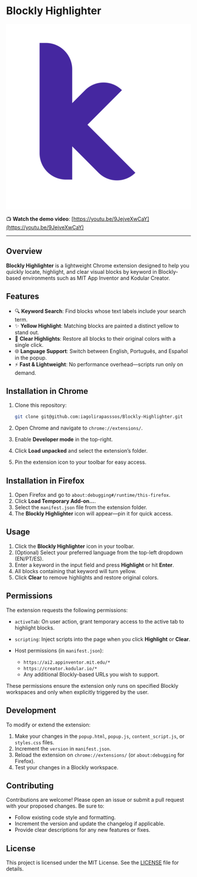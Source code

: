 # Blockly Highlighter

[![Extension Icon](icon128.png)](icon128.png)

📺 **Watch the demo video**: [https://youtu.be/9JejveXwCaY](https://youtu.be/9JejveXwCaY)

---

## Overview

**Blockly Highlighter** is a lightweight Chrome extension designed to help you quickly locate, highlight, and clear visual blocks by keyword in Blockly-based environments such as MIT App Inventor and Kodular Creator.

## Features

* 🔍 **Keyword Search**: Find blocks whose text labels include your search term.
* ✨ **Yellow Highlight**: Matching blocks are painted a distinct yellow to stand out.
* 🔄 **Clear Highlights**: Restore all blocks to their original colors with a single click.
* 🌐 **Language Support**: Switch between English, Português, and Español in the popup.
* ⚡ **Fast & Lightweight**: No performance overhead—scripts run only on demand.

## Installation in Chrome

1. Clone this repository:

   ```bash
   git clone git@github.com:iagolirapasssos/Blockly-Highlighter.git
   ```
2. Open Chrome and navigate to `chrome://extensions/`.
3. Enable **Developer mode** in the top-right.
4. Click **Load unpacked** and select the extension’s folder.
5. Pin the extension icon to your toolbar for easy access.

## Installation in Firefox

1. Open Firefox and go to `about:debugging#/runtime/this-firefox`.
2. Click **Load Temporary Add-on…**.
3. Select the `manifest.json` file from the extension folder.
4. The **Blockly Highlighter** icon will appear—pin it for quick access.

## Usage

1. Click the **Blockly Highlighter** icon in your toolbar.
2. (Optional) Select your preferred language from the top-left dropdown (EN/PT/ES).
3. Enter a keyword in the input field and press **Highlight** or hit **Enter**.
4. All blocks containing that keyword will turn yellow.
5. Click **Clear** to remove highlights and restore original colors.

## Permissions

The extension requests the following permissions:

* `activeTab`: On user action, grant temporary access to the active tab to highlight blocks.
* `scripting`: Inject scripts into the page when you click **Highlight** or **Clear**.
* Host permissions (in `manifest.json`):

  * `https://ai2.appinventor.mit.edu/*`
  * `https://creator.kodular.io/*`
  * Any additional Blockly-based URLs you wish to support.

These permissions ensure the extension only runs on specified Blockly workspaces and only when explicitly triggered by the user.

## Development

To modify or extend the extension:

1. Make your changes in the `popup.html`, `popup.js`, `content_script.js`, or `styles.css` files.
2. Increment the `version` in `manifest.json`.
3. Reload the extension on `chrome://extensions/` (or `about:debugging` for Firefox).
4. Test your changes in a Blockly workspace.

## Contributing

Contributions are welcome! Please open an issue or submit a pull request with your proposed changes. Be sure to:

* Follow existing code style and formatting.
* Increment the version and update the changelog if applicable.
* Provide clear descriptions for any new features or fixes.

## License

This project is licensed under the MIT License. See the [LICENSE](LICENSE) file for details.
